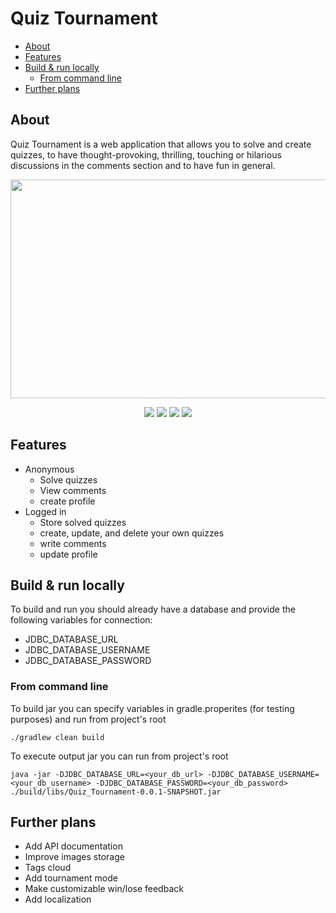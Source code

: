 # Quiz Tournament

- [About](#about)
- [Features](#features)
- [Build & run locally](#build--run-locally)
  - [From command line](#from-command-line) 
- [Further plans](#further-plans)

## About

Quiz Tournament is a web application that allows you to solve and create quizzes, to have thought-provoking, thrilling, touching or hilarious discussions in the comments section and to have fun in general.

<p align="center">
	<img src="https://user-images.githubusercontent.com/45975127/185566384-adb08e6a-c3ab-4305-bea6-281ea04367b7.PNG" width="600" height="350">
</p>

<p align="center">
	<img src="https://img.shields.io/badge/Java-ED8B00?style=for-the-badge&logo=java&logoColor=white"> 
	<img src="https://img.shields.io/badge/Spring%20Boot-6DB33F.svg?style=for-the-badge&logo=Spring-Boot&logoColor=white"> 
	<img src="https://img.shields.io/badge/PostgreSQL-316192?style=for-the-badge&logo=postgresql&logoColor=white"> 
	<img src="https://img.shields.io/badge/Thymeleaf-005F0F.svg?style=for-the-badge&logo=Thymeleaf&logoColor=white">
</p>

## Features
- Anonymous
  - Solve quizzes
  - View comments
  - create profile
- Logged in
  - Store solved quizzes
  - create, update, and delete your own quizzes
  - write comments
  - update profile

## Build & run locally

To build and run you should already have a database and provide the following variables for connection:
- JDBC_DATABASE_URL
- JDBC_DATABASE_USERNAME
- JDBC_DATABASE_PASSWORD

### From command line

To build jar you can specify variables in gradle.properites (for testing purposes) and run from project's root
```
./gradlew clean build
```
To execute output jar you can run from project's root
```
java -jar -DJDBC_DATABASE_URL=<your_db_url> -DJDBC_DATABASE_USERNAME=<your_db_username> -DJDBC_DATABASE_PASSWORD=<your_db_password> ./build/libs/Quiz_Tournament-0.0.1-SNAPSHOT.jar
```

## Further plans
- Add API documentation
- Improve images storage
- Tags cloud
- Add tournament mode
- Make customizable win/lose feedback
- Add localization
